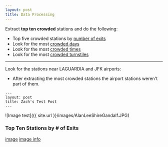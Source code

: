 ```yaml
---
layout: post
title: Data Processing
---
```


Extract __top ten crowded__ stations and do the following:

* Top five crowded stations by <span style="text-decoration: underline">number of exits</span>
* Look for the most <span style="text-decoration: underline">crowded days</span>
* Look for the most <span style="text-decoration: underline">crowded times</span>
* Look for the most <span style="text-decoration: underline">crowded turnstiles</span>

--- 

Look for the stations near LAGUARDIA and JFK airports:
* After extracting the most crowded stations the airport stations weren't part of them. 


```
---
layout: post
title: Zach's Test Post
---
```
![Image test]({{ site.url }}/images/AlanLeeShireGandalf.JPG)

### Top Ten Stations by # of Exits

[image](top_ten_stations.png)
[image info](Users/khalidalsuwayan/Desktop/LamaM13.github.io/_posts/top_ten_stations.png "Image Description")
